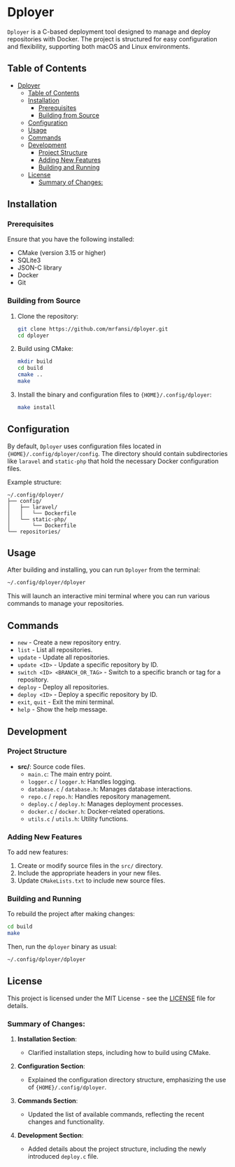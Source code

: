 # Dployer

`Dployer` is a C-based deployment tool designed to manage and deploy repositories with Docker. The project is structured for easy configuration and flexibility, supporting both macOS and Linux environments.

## Table of Contents
- [Dployer](#dployer)
  - [Table of Contents](#table-of-contents)
  - [Installation](#installation)
    - [Prerequisites](#prerequisites)
    - [Building from Source](#building-from-source)
  - [Configuration](#configuration)
  - [Usage](#usage)
  - [Commands](#commands)
  - [Development](#development)
    - [Project Structure](#project-structure)
    - [Adding New Features](#adding-new-features)
    - [Building and Running](#building-and-running)
  - [License](#license)
    - [Summary of Changes:](#summary-of-changes)

## Installation

### Prerequisites
Ensure that you have the following installed:
- CMake (version 3.15 or higher)
- SQLite3
- JSON-C library
- Docker
- Git

### Building from Source

1. Clone the repository:

   ```bash
   git clone https://github.com/mrfansi/dployer.git
   cd dployer
   ```

2. Build using CMake:

   ```bash
   mkdir build
   cd build
   cmake ..
   make
   ```

3. Install the binary and configuration files to `{HOME}/.config/dployer`:

   ```bash
   make install
   ```

## Configuration

By default, `Dployer` uses configuration files located in `{HOME}/.config/dployer/config`. The directory should contain subdirectories like `laravel` and `static-php` that hold the necessary Docker configuration files.

Example structure:
```
~/.config/dployer/
├── config/
│   ├── laravel/
│   │   └── Dockerfile
│   └── static-php/
│       └── Dockerfile
└── repositories/
```

## Usage

After building and installing, you can run `Dployer` from the terminal:

```bash
~/.config/dployer/dployer
```

This will launch an interactive mini terminal where you can run various commands to manage your repositories.

## Commands

- `new` - Create a new repository entry.
- `list` - List all repositories.
- `update` - Update all repositories.
- `update <ID>` - Update a specific repository by ID.
- `switch <ID> <BRANCH_OR_TAG>` - Switch to a specific branch or tag for a repository.
- `deploy` - Deploy all repositories.
- `deploy <ID>` - Deploy a specific repository by ID.
- `exit`, `quit` - Exit the mini terminal.
- `help` - Show the help message.

## Development

### Project Structure

- **src/**: Source code files.
  - `main.c`: The main entry point.
  - `logger.c` / `logger.h`: Handles logging.
  - `database.c` / `database.h`: Manages database interactions.
  - `repo.c` / `repo.h`: Handles repository management.
  - `deploy.c` / `deploy.h`: Manages deployment processes.
  - `docker.c` / `docker.h`: Docker-related operations.
  - `utils.c` / `utils.h`: Utility functions.

### Adding New Features

To add new features:
1. Create or modify source files in the `src/` directory.
2. Include the appropriate headers in your new files.
3. Update `CMakeLists.txt` to include new source files.

### Building and Running

To rebuild the project after making changes:

```bash
cd build
make
```

Then, run the `dployer` binary as usual:

```bash
~/.config/dployer/dployer
```

## License

This project is licensed under the MIT License - see the [LICENSE](LICENSE) file for details.

### Summary of Changes:

1. **Installation Section**:
   - Clarified installation steps, including how to build using CMake.

2. **Configuration Section**:
   - Explained the configuration directory structure, emphasizing the use of `{HOME}/.config/dployer`.

3. **Commands Section**:
   - Updated the list of available commands, reflecting the recent changes and functionality.

4. **Development Section**:
   - Added details about the project structure, including the newly introduced `deploy.c` file.